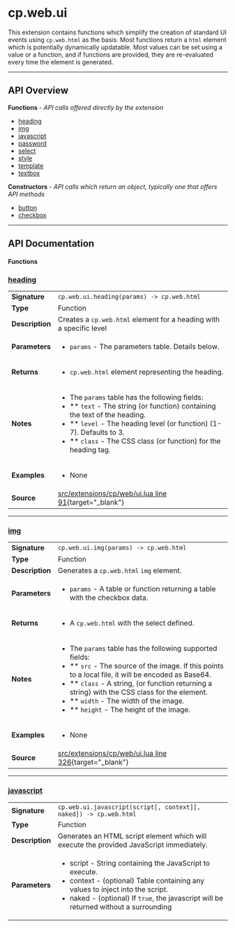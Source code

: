 # cp.web.ui

This extension contains functions which simplify the creation of standard UI events
using `cp.web.html` as the basis. Most functions return a `html` element which is
potentially dynamically updatable. Most values can be set using a value or a function,
and if functions are provided, they are re-evaluated every time the element is generated.

---

## API Overview
**Functions** - _API calls offered directly by the extension_
 * [heading](#heading)
 * [img](#img)
 * [javascript](#javascript)
 * [password](#password)
 * [select](#select)
 * [style](#style)
 * [template](#template)
 * [textbox](#textbox)

**Constructors** - _API calls which return an object, typically one that offers API methods_
 * [button](#button)
 * [checkbox](#checkbox)


---

## API Documentation

#### Functions


### [heading](#heading)

|                                             |                                                                                     |
| --------------------------------------------|-------------------------------------------------------------------------------------|
| **Signature**                               | `cp.web.ui.heading(params) -> cp.web.html`                                                                    |
| **Type**                                    | Function                                                                     |
| **Description**                             | Creates a `cp.web.html` element for a heading with a specific level                                                                     |
| **Parameters**                              | <ul><li>`params` - The parameters table. Details below.</li></ul> |
| **Returns**                                 | <ul><li>`cp.web.html` element representing the heading.</li></ul>          |
| **Notes**                                   | <ul><li>The `params` table has the following fields:</li><li> ** `text`      - The string (or function) containing the text of the heading.</li><li> ** `level`         - The heading level (or function) (1-7). Defaults to 3.</li><li> ** `class`     - The CSS class (or function) for the heading tag.</li></ul> |
| **Examples**                                | <ul><li>None</li></ul> |
| **Source**                                  | [src/extensions/cp/web/ui.lua line 91](https://github.com/CommandPost/CommandPost/blob/develop/src/extensions/cp/web/ui.lua#L91){target="_blank"} |

---


### [img](#img)

|                                             |                                                                                     |
| --------------------------------------------|-------------------------------------------------------------------------------------|
| **Signature**                               | `cp.web.ui.img(params) -> cp.web.html`                                                                    |
| **Type**                                    | Function                                                                     |
| **Description**                             | Generates a `cp.web.html` `img` element.                                                                     |
| **Parameters**                              | <ul><li>`params`     - A table or function returning a table with the checkbox data.</li></ul> |
| **Returns**                                 | <ul><li>A `cp.web.html` with the select defined.</li></ul>          |
| **Notes**                                   | <ul><li>The `params` table has the following supported fields:</li><li> ** `src`       - The source of the image. If this points to a local file, it will be encoded as Base64.</li><li> ** `class`     - A string, (or function returning a string) with the CSS class for the element.</li><li> ** `width`     - The width of the image.</li><li> ** `height`    - The height of the image.</li></ul> |
| **Examples**                                | <ul><li>None</li></ul> |
| **Source**                                  | [src/extensions/cp/web/ui.lua line 326](https://github.com/CommandPost/CommandPost/blob/develop/src/extensions/cp/web/ui.lua#L326){target="_blank"} |

---


### [javascript](#javascript)

|                                             |                                                                                     |
| --------------------------------------------|-------------------------------------------------------------------------------------|
| **Signature**                               | `cp.web.ui.javascript(script[, context][, naked]) -> cp.web.html`                                                                    |
| **Type**                                    | Function                                                                     |
| **Description**                             | Generates an HTML script element which will execute the provided JavaScript immediately.                                                                     |
| **Parameters**                              | <ul><li>script   - String containing the JavaScript to execute.</li><li>context  - (optional) Table containing any values to inject into the script.</li><li>naked    - (optional) If `true`, the javascript will be returned without a surrounding <script> block.</li></ul> |
| **Returns**                                 | <ul><li>a `cp.web.html` element representing the JavaScript block.</li></ul>          |
| **Notes**                                   | <ul><li>The script is self-contained and only has access to global variables. Any local `var` values will not be available to other scripts.</li><li>The script will be evaluated as a `resty.template`, and variables can be injected from the `context` table. For example, this will create a script that will display an alert saying "Hello world!":</li><li></li><li>```lua</li><li>ui.javascript([[ alert("{{ message }}") ]], { message = "Hello world!"})</li><li>```</li></ul> |
| **Examples**                                | <ul><li>None</li></ul> |
| **Source**                                  | [src/extensions/cp/web/ui.lua line 35](https://github.com/CommandPost/CommandPost/blob/develop/src/extensions/cp/web/ui.lua#L35){target="_blank"} |

---


### [password](#password)

|                                             |                                                                                     |
| --------------------------------------------|-------------------------------------------------------------------------------------|
| **Signature**                               | `cp.web.ui.password(params) -> hs.web.html`                                                                    |
| **Type**                                    | Function                                                                     |
| **Description**                             | Creates an `html` element that will output a password text box.                                                                     |
| **Parameters**                              | <ul><li>`params` - The parameters table. Details below.</li></ul> |
| **Returns**                                 | <ul><li>`cp.web.html` containing the textbox.</li></ul>          |
| **Notes**                                   | <ul><li>The `params` table has the following supported fields:</li><li> ** `id`                - The unique ID for the textbox.</li><li> ** `name`          - The name of the textbox field.</li><li> ** `class`         - The CSS classname.</li><li> ** `placeholder`   - Placeholder text</li></ul> |
| **Examples**                                | <ul><li>None</li></ul> |
| **Source**                                  | [src/extensions/cp/web/ui.lua line 156](https://github.com/CommandPost/CommandPost/blob/develop/src/extensions/cp/web/ui.lua#L156){target="_blank"} |

---


### [select](#select)

|                                             |                                                                                     |
| --------------------------------------------|-------------------------------------------------------------------------------------|
| **Signature**                               | `cp.web.ui.select(params) -> cp.web.html`                                                                    |
| **Type**                                    | Function                                                                     |
| **Description**                             | Generates a `cp.web.html` `select` element. The `data` should be a table or a function returning a table that matches the details in the notes below.                                                                     |
| **Parameters**                              | <ul><li>`params`     - A table or function returning a table with the checkbox data.</li></ul> |
| **Returns**                                 | <ul><li>A `cp.web.html` with the select defined.</li></ul>          |
| **Notes**                                   | <ul><li>The `params` table has the following supported fields:</li><li> ** `id`        - a string (or function) the unique ID for the select.</li><li> ** `value`     - a string, number, or boolean (or function) with the value of the select. May be `nil`.</li><li> ** `options`   - an array (or function returning an array) of option tables, with the following keys:</li><li> *** `value`    - the value of the option.</li><li> *** `label`    - (optional) the label for the option. If not set, the `value` is used.</li><li> *** `disabled` - (optional) if the option is disabled.</li><li> ** `required`  - (optional) if `true`, there will not be a 'blank' option at the top of the list.</li><li> ** `blankLabel`    - (optional) if specified, the value will be used for the 'blank' option label.</li></ul> |
| **Examples**                                | <ul><li>None</li></ul> |
| **Source**                                  | [src/extensions/cp/web/ui.lua line 252](https://github.com/CommandPost/CommandPost/blob/develop/src/extensions/cp/web/ui.lua#L252){target="_blank"} |

---


### [style](#style)

|                                             |                                                                                     |
| --------------------------------------------|-------------------------------------------------------------------------------------|
| **Signature**                               | `cp.web.ui.style(rules[, context]) -> cp.web.html`                                                                    |
| **Type**                                    | Function                                                                     |
| **Description**                             | Generates an HTML `style` element which will contain the provided rules.                                                                     |
| **Parameters**                              | <ul><li>rules    - String containing the CSS rules.</li><li>context  - (optional) Table containing any values to inject into the script.</li></ul> |
| **Returns**                                 | <ul><li>a `cp.web.html` element representing the JavaScript block.</li></ul>          |
| **Notes**                                   | <ul><li>The `rules` will be evaluated as a `resty.template`, and variables can be injected from the `context` table. For example, this will create a set of rules that injects the provided color:</li><li></li><li>```lua</li><li>ui.style([[ body { color: {{ bodyColor }}; } ]], { bodyColor = "#FFFFFF"})</li><li>```</li></ul> |
| **Examples**                                | <ul><li>None</li></ul> |
| **Source**                                  | [src/extensions/cp/web/ui.lua line 67](https://github.com/CommandPost/CommandPost/blob/develop/src/extensions/cp/web/ui.lua#L67){target="_blank"} |

---


### [template](#template)

|                                             |                                                                                     |
| --------------------------------------------|-------------------------------------------------------------------------------------|
| **Signature**                               | `cp.web.ui.template(params) -> hs.web.html`                                                                    |
| **Type**                                    | Function                                                                     |
| **Description**                             | Creates a `html` element that will execute a Resty Template.                                                                     |
| **Parameters**                              | <ul><li>`params` - The parameters table. Details below.</li></ul> |
| **Returns**                                 | <ul><li>`cp.web.html` containing the template.</li></ul>          |
| **Notes**                                   | <ul><li>The `params` table has the following supported fields:</li><li> ** `view`      - The file path to the template, or the template content itself. Required.</li><li> ** `context`   - The table containing the context to execute the template in.</li><li> ** `unescaped` - If true, the template will not be escaped before outputting.</li></ul> |
| **Examples**                                | <ul><li>None</li></ul> |
| **Source**                                  | [src/extensions/cp/web/ui.lua line 115](https://github.com/CommandPost/CommandPost/blob/develop/src/extensions/cp/web/ui.lua#L115){target="_blank"} |

---


### [textbox](#textbox)

|                                             |                                                                                     |
| --------------------------------------------|-------------------------------------------------------------------------------------|
| **Signature**                               | `cp.web.ui.textbox(params) -> hs.web.html`                                                                    |
| **Type**                                    | Function                                                                     |
| **Description**                             | Creates an `html` element that will output a text box.                                                                     |
| **Parameters**                              | <ul><li>`params` - The parameters table. Details below.</li></ul> |
| **Returns**                                 | <ul><li>`cp.web.html` containing the textbox.</li></ul>          |
| **Notes**                                   | <ul><li>The `params` table has the following supported fields:</li><li> ** `id`                - The unique ID for the textbox.</li><li> ** `name`          - The name of the textbox field.</li><li> ** `class`         - The CSS classname.</li><li> ** `placeholder`   - Placeholder text.</li><li> ** `value`         - The default value of the textbox.</li></ul> |
| **Examples**                                | <ul><li>None</li></ul> |
| **Source**                                  | [src/extensions/cp/web/ui.lua line 135](https://github.com/CommandPost/CommandPost/blob/develop/src/extensions/cp/web/ui.lua#L135){target="_blank"} |

---

#### Constructors


### [button](#button)

|                                             |                                                                                     |
| --------------------------------------------|-------------------------------------------------------------------------------------|
| **Signature**                               | `cp.web.ui.button(params) -> cp.web.html`                                                                    |
| **Type**                                    | Constructor                                                                     |
| **Description**                             | Generates a HTML Button                                                                     |
| **Parameters**                              | <ul><li>`params`     - Table containing the data you want to display on the button.</li></ul> |
| **Returns**                                 | <ul><li>A `cp.web.ui` representing the button.</li></ul>          |
| **Notes**                                   | <ul><li>The `params` can contain the following fields:</li><li> ** `value`     - The value of the button.</li><li> ** `label`     - The text label for the button. Defaults to the `value` if not provided.</li><li> ** `width`     - The width of the button in pixels.</li></ul> |
| **Examples**                                | <ul><li>None</li></ul> |
| **Source**                                  | [src/extensions/cp/web/ui.lua line 214](https://github.com/CommandPost/CommandPost/blob/develop/src/extensions/cp/web/ui.lua#L214){target="_blank"} |

---


### [checkbox](#checkbox)

|                                             |                                                                                     |
| --------------------------------------------|-------------------------------------------------------------------------------------|
| **Signature**                               | `cp.web.ui.checkbox(params) -> cp.web.html`                                                                    |
| **Type**                                    | Constructor                                                                     |
| **Description**                             | Generates a HTML Checkbox element.                                                                     |
| **Parameters**                              | <ul><li>data         - A table or function returning a table with the checkbox data.</li></ul> |
| **Returns**                                 | <ul><li>The `cp.web.ui.element`.</li></ul>          |
| **Notes**                                   | <ul><li>The `params` table has the following supported fields:</li><li> ** `value`     - a string (or function) with the value of the checkbox. If not specified, the title is used.</li><li> ** `checked`   - a boolean (or function) set to `true` or `false`, depending on if the checkbox is checked.</li><li> ** `disabled`  - a boolean (or function) set to `true` or `false`, depending on if the checkbox is disabled.</li><li> ** `id`        - (optional) a string (or function) with the unique ID for the checkbox.</li><li> ** `name`      - (optional) a unique name for the checkbox field.</li><li> ** `class`     - (optional) the CSS class list.</li></ul> |
| **Examples**                                | <ul><li>None</li></ul> |
| **Source**                                  | [src/extensions/cp/web/ui.lua line 176](https://github.com/CommandPost/CommandPost/blob/develop/src/extensions/cp/web/ui.lua#L176){target="_blank"} |

---

